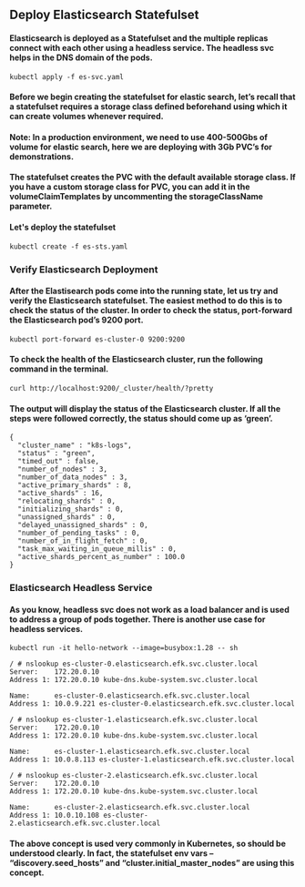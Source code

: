 ## Deploy Elasticsearch Statefulset
#### Elasticsearch is deployed as a Statefulset and the multiple replicas connect with each other using a headless service. The headless svc helps in the DNS domain of the pods.

```
kubectl apply -f es-svc.yaml
```

#### Before we begin creating the statefulset for elastic search, let’s recall that a statefulset requires a storage class defined beforehand using which it can create volumes whenever required.

#### Note: In a production environment, we need to use 400-500Gbs of volume for elastic search, here we are deploying with 3Gb PVC’s for demonstrations.
#### The statefulset creates the PVC with the default available storage class. If you have a custom storage class for PVC, you can add it in the volumeClaimTemplates by uncommenting the storageClassName parameter.

#### Let's deploy the statefulset
```
kubectl create -f es-sts.yaml
```

### Verify Elasticsearch Deployment

#### After the Elastisearch pods come into the running state, let us try and verify the Elasticsearch statefulset. The easiest method to do this is to check the status of the cluster. In order to check the status, port-forward the Elasticsearch pod’s 9200 port.
```
kubectl port-forward es-cluster-0 9200:9200
```


#### To check the health of the Elasticsearch cluster, run the following command in the terminal.
```
curl http://localhost:9200/_cluster/health/?pretty
```

#### The output will display the status of the Elasticsearch cluster. If all the steps were followed correctly, the status should come up as ‘green’.
```
{
  "cluster_name" : "k8s-logs",
  "status" : "green",
  "timed_out" : false,
  "number_of_nodes" : 3,
  "number_of_data_nodes" : 3,
  "active_primary_shards" : 8,
  "active_shards" : 16,
  "relocating_shards" : 0,
  "initializing_shards" : 0,
  "unassigned_shards" : 0,
  "delayed_unassigned_shards" : 0,
  "number_of_pending_tasks" : 0,
  "number_of_in_flight_fetch" : 0,
  "task_max_waiting_in_queue_millis" : 0,
  "active_shards_percent_as_number" : 100.0
}
```

### Elasticsearch Headless Service

#### As you know, headless svc does not work as a load balancer and is used to address a group of pods together. There is another use case for headless services.

```
kubectl run -it hello-network --image=busybox:1.28 -- sh
```
```
/ # nslookup es-cluster-0.elasticsearch.efk.svc.cluster.local
Server:    172.20.0.10
Address 1: 172.20.0.10 kube-dns.kube-system.svc.cluster.local

Name:      es-cluster-0.elasticsearch.efk.svc.cluster.local
Address 1: 10.0.9.221 es-cluster-0.elasticsearch.efk.svc.cluster.local
```
```
/ # nslookup es-cluster-1.elasticsearch.efk.svc.cluster.local
Server:    172.20.0.10
Address 1: 172.20.0.10 kube-dns.kube-system.svc.cluster.local

Name:      es-cluster-1.elasticsearch.efk.svc.cluster.local
Address 1: 10.0.8.113 es-cluster-1.elasticsearch.efk.svc.cluster.local
```
```
/ # nslookup es-cluster-2.elasticsearch.efk.svc.cluster.local
Server:    172.20.0.10
Address 1: 172.20.0.10 kube-dns.kube-system.svc.cluster.local

Name:      es-cluster-2.elasticsearch.efk.svc.cluster.local
Address 1: 10.0.10.108 es-cluster-2.elasticsearch.efk.svc.cluster.local
```

#### The above concept is used very commonly in Kubernetes, so should be understood clearly. In fact, the statefulset env vars – “discovery.seed_hosts” and “cluster.initial_master_nodes” are using this concept.
